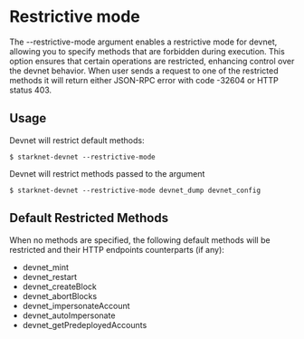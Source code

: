 # Restrictive mode

The --restrictive-mode argument enables a restrictive mode for devnet, allowing you to specify methods that are forbidden during execution. This option ensures that certain operations are restricted, enhancing control over the devnet behavior. When user sends a request to one of the restricted methods it will return either JSON-RPC error with code -32604 or HTTP status 403.

## Usage

Devnet will restrict default methods:

```
$ starknet-devnet --restrictive-mode
```

Devnet will restrict methods passed to the argument

```
$ starknet-devnet --restrictive-mode devnet_dump devnet_config
```

## Default Restricted Methods

When no methods are specified, the following default methods will be restricted and their HTTP endpoints counterparts (if any):

- devnet_mint
- devnet_restart
- devnet_createBlock
- devnet_abortBlocks
- devnet_impersonateAccount
- devnet_autoImpersonate
- devnet_getPredeployedAccounts
